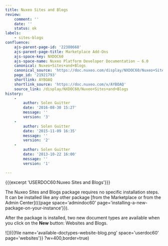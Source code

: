 ```yaml
---
title: Nuxeo Sites and Blogs
review:
    comment: ''
    date: ''
    status: ok
labels:
    - sites-blogs
confluence:
    ajs-parent-page-id: '22380668'
    ajs-parent-page-title: Marketplace Add-Ons
    ajs-space-key: NXDOC60
    ajs-space-name: Nuxeo Platform Developer Documentation — 6.0
    canonical: Nuxeo+Sites+and+Blogs
    canonical_source: 'https://doc.nuxeo.com/display/NXDOC60/Nuxeo+Sites+and+Blogs'
    page_id: '21921793'
    shortlink: AYBOAQ
    shortlink_source: 'https://doc.nuxeo.com/x/AYBOAQ'
    source_link: /display/NXDOC60/Nuxeo+Sites+and+Blogs
history:
    - 
        author: Solen Guitter
        date: '2016-08-30 15:27'
        message: ''
        version: '3'
    - 
        author: Solen Guitter
        date: '2015-11-09 16:35'
        message: ''
        version: '2'
    - 
        author: Solen Guitter
        date: '2013-10-22 16:00'
        message: ''
        version: '1'

---
```

{{{excerpt 'USERDOC60:Nuxeo Sites and Blogs'}}}

The Nuxeo Sites and Blogs package requires no specific installation steps. It can be installed like any other package [from the Marketplace or from the Admin Center]({{page space='admindoc60' page='installing-a-new-package-on-your-instance'}}).

After the package is installed, two new document types are available when you click on the&nbsp;**New** button: Websites and Blogs.

![]({{file name='available-doctypes-website-blog.png' space='userdoc60' page='websites'}} ?w=400,border=true)

&nbsp;